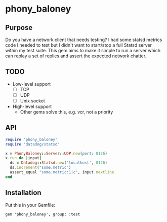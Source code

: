 # phony_baloney

## Purpose

Do you have a network client that needs testing? I had some statsd
metrics code I needed to test but I didn't want to start/stop a full Statsd server
within my test suite. This gem aims to make it simple to run a server
which can replay a set of replies and assert the expected network chatter.

## TODO

* Low-level support
  * [ ] TCP
  * [ ] UDP
  * [ ] Unix socket
* High-level support
  * Other gems solve this, e.g. vcr, not a priority

## API

```ruby
require 'phony_baloney'
require 'datadog/statsd'

x = PhonyBaloney::Server::UDP.new(port: 8126)
x.run do |input|
  ds = Datadog::Statsd.new('localhost', 8126)
  ds.increment("some.metric")
  assert_equal "some.metric:1|c", input.nextline
end
```

## Installation

Put this in your Gemfile:

```
gem 'phony_baloney', group: :test
```
